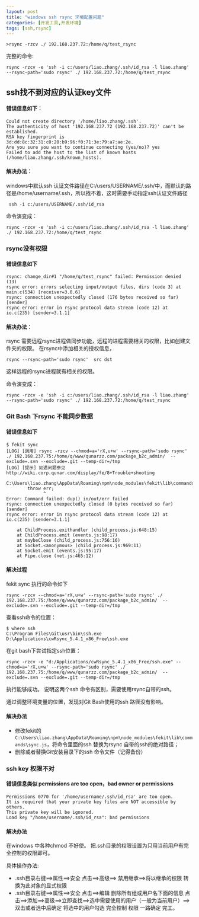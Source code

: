 ```yaml
---
layout: post
title: "windows ssh rsync 环境配置问题"
categories: [开发工具,开发环境]
tags: [ssh,rsync]
---
```


```
>rsync -rzcv ./ 192.168.237.72:/home/q/test_rsync
```

完整的命令:
```
rsync -rzcv -e 'ssh -i c:/users/liao.zhang/.ssh/id_rsa -l liao.zhang'  --rsync-path='sudo rsync' ./ 192.168.237.72:/home/q/test_rsync
```

## ssh找不到对应的认证key文件


#### 错误信息如下：
```
Could not create directory '/home/liao.zhang/.ssh'.
The authenticity of host '192.168.237.72 (192.168.237.72)' can't be established.
RSA key fingerprint is 3d:dd:8c:32:31:c0:20:b9:96:f0:71:3e:79:a7:ae:2e.
Are you sure you want to continue connecting (yes/no)? yes
Failed to add the host to the list of known hosts (/home/liao.zhang/.ssh/known_hosts).
```

#### 解决办法：

windows中默认ssh 认证文件路径在C:/users/USERNAME/.ssh/中，而默认的路径是/home/username/.ssh，所以找不着，这时需要手动指定ssh认证文件路径
```
 ssh -i c:/users/USERNAME/.ssh/id_rsa
```

命令演变成：
```
rsync -rzcv -e 'ssh -i c:/users/liao.zhang/.ssh/id_rsa -l liao.zhang' ./ 192.168.237.72:/home/q/test_rsync
```

### rsync没有权限


#### 错误信息如下
```
rsync: change_dir#1 "/home/q/test_rsync" failed: Permission denied (13)
rsync error: errors selecting input/output files, dirs (code 3) at main.c(534) [receiver=3.0.6]
rsync: connection unexpectedly closed (176 bytes received so far) [sender]
rsync error: error in rsync protocol data stream (code 12) at io.c(235) [sender=3.1.1]
```

#### 解决办法：

rsync 需要远程rsync进程做同步功能，远程的进程需要相关的权限，比如创建文件夹的权限。
在rsync中添加相关的授权信息，
```
rsync --rsync-path='sudo rsync'  src dst
```
这样远程的rsync进程就有相关的权限。

命令演变成：
```
rsync -rzcv -e 'ssh -i c:/users/liao.zhang/.ssh/id_rsa -l liao.zhang'  --rsync-path='sudo rsync' ./ 192.168.237.72:/home/q/test_rsync
```


### Git Bash 下rsync 不能同步数据


#### 错误信息如下
```
$ fekit sync
[LOG] [调用] rsync -rzcv --chmod=a='rX,u+w' --rsync-path='sudo rsync' ./ 192.168.237.75:/home/q/www/qunarzz.com/package_b2c_admin/  --exclude=.svn --exclude=.git --temp-dir=/tmp
[LOG] [提示] 如遇问题参见 http://wiki.corp.qunar.com/display/fe/8+Trouble+shooting

C:\Users\liao.zhang\AppData\Roaming\npm\node_modules\fekit\lib\commands\sync.js:77
        throw err;
              ^
Error: Command failed: dup() in/out/err failed
rsync: connection unexpectedly closed (0 bytes received so far) [sender]
rsync error: error in rsync protocol data stream (code 12) at io.c(235) [sender=3.1.1]

    at ChildProcess.exithandler (child_process.js:648:15)
    at ChildProcess.emit (events.js:98:17)
    at maybeClose (child_process.js:756:16)
    at Socket.<anonymous> (child_process.js:969:11)
    at Socket.emit (events.js:95:17)
    at Pipe.close (net.js:465:12)
```

#### 解决过程

fekit sync 执行的命令如下
```
rsync -rzcv --chmod=a='rX,u+w' --rsync-path='sudo rsync' ./ 192.168.237.75:/home/q/www/qunarzz.com/package_b2c_admin/  --exclude=.svn --exclude=.git --temp-dir=/tmp
```

查看ssh命令的位置：
```
$ where ssh
C:\Program Files\Git\usr\bin\ssh.exe
D:\Applications\cwRsync_5.4.1_x86_Free\ssh.exe
```

在git bash下尝试指定ssh位置：
```
rsync -rzcv -e "d:/Applications/cwRsync_5.4.1_x86_Free/ssh.exe" --chmod=a='rX,u+w' --rsync-path='sudo rsync' ./ 192.168.237.75:/home/q/www/qunarzz.com/package_b2c_admin/  --exclude=.svn --exclude=.git --temp-dir=/tmp
```
执行能够成功。 说明这两个ssh 命令有区别，需要使用rsync自带的ssh。

通过调整环境变量的位置，发现对Git Bash使用的ssh 路径没有影响。

#### 解决办法

- 修改fekit的 ``` C:\Users\liao.zhang\AppData\Roaming\npm\node_modules\fekit\lib\commands\sync.js ```，将命令里面的ssh 替换为rsync 自带的ssh的绝对路径；
- 删除或者替换Git安装目录下的ssh 命令文件（记得备份）

### ssh key 权限不对


#### 错误信息类似 permissions are too open，bad owner or permissions
```
Permissions 0770 for '/home/username/.ssh/id_rsa' are too open.
It is required that your private key files are NOT accessible by others.
This private key will be ignored.
Load key "/home/username/.ssh/id_rsa": bad permissions
```

#### 解决办法

在windows 中各种chmod 不好使。
把.ssh目录的权限设置为只用当前用户有完全控制的权限即可。

具体操作办法:
- .ssh目录右键==>属性==>安全
  点击==>高级==> 禁用继承==>将以继承的权限 转换为此对象的显式权限
- .ssh目录右键==>属性==>安全
  点击==>编辑
  删除所有组或用户名下面的信息
  点击==>添加==>高级==>立即查找==>选中需要使用的用户（一般为当前用户）==>双击或者选中后确定
  将选中的用户勾选 完全控制 权限
  一路确定 完工。
